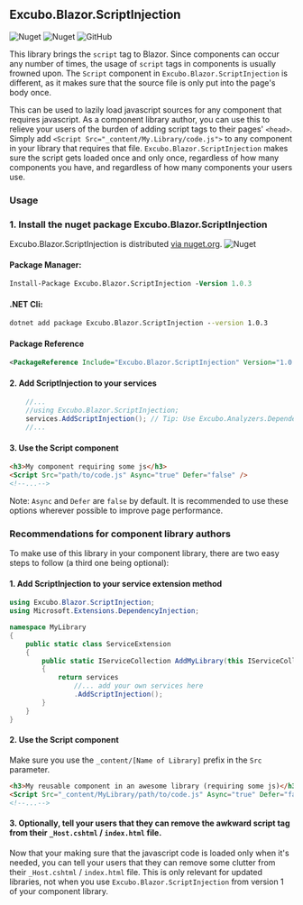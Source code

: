 ## Excubo.Blazor.ScriptInjection

![Nuget](https://img.shields.io/nuget/v/Excubo.Blazor.ScriptInjection)
![Nuget](https://img.shields.io/nuget/dt/Excubo.Blazor.ScriptInjection)
![GitHub](https://img.shields.io/github/license/excubo-ag/Blazor.ScriptInjection)

This library brings the `script` tag to Blazor. Since components can occur any number of times, the usage of `script` tags in components is usually frowned upon. The `Script` component in `Excubo.Blazor.ScriptInjection` is different, as it makes sure that the source file is only put into the page's body once.

This can be used to lazily load javascript sources for any component that requires javascript. As a component library author, you can use this to relieve your users of the burden of adding script tags to their pages' `<head>`. Simply add `<Script Src="_content/My.Library/code.js">` to any component in your library that requires that file. `Excubo.Blazor.ScriptInjection` makes sure the script gets loaded once and only once, regardless of how many components you have, and regardless of how many components your users use.


### Usage

### 1. Install the nuget package Excubo.Blazor.ScriptInjection

Excubo.Blazor.ScriptInjection is distributed [via nuget.org](https://www.nuget.org/packages/Excubo.Blazor.ScriptInjection/).
![Nuget](https://img.shields.io/nuget/v/Excubo.Blazor.ScriptInjection)

#### Package Manager:
```ps
Install-Package Excubo.Blazor.ScriptInjection -Version 1.0.3
```

#### .NET Cli:
```cmd
dotnet add package Excubo.Blazor.ScriptInjection --version 1.0.3
```

#### Package Reference
```xml
<PackageReference Include="Excubo.Blazor.ScriptInjection" Version="1.0.3" />
```

#### 2. Add ScriptInjection to your services

```cs
    //...
    //using Excubo.Blazor.ScriptInjection;
    services.AddScriptInjection(); // Tip: Use Excubo.Analyzers.DependencyInjectionValidation for warnings when you forget such a dependency
    //...
```

#### 3. Use the Script component

```html
<h3>My component requiring some js</h3>
<Script Src="path/to/code.js" Async="true" Defer="false" />
<!--...-->
```

Note: `Async` and `Defer` are `false` by default. It is recommended to use these options wherever possible to improve page performance. 

### Recommendations for component library authors

To make use of this library in your component library, there are two easy steps to follow (a third one being optional):

#### 1. Add ScriptInjection to your service extension method

```cs
using Excubo.Blazor.ScriptInjection;
using Microsoft.Extensions.DependencyInjection;

namespace MyLibrary
{
    public static class ServiceExtension
    {
        public static IServiceCollection AddMyLibrary(this IServiceCollection services)
        {
            return services
                //... add your own services here
                .AddScriptInjection();
        }
    }
}
```

#### 2. Use the Script component

Make sure you use the `_content/[Name of Library]` prefix in the `Src` parameter.

```html
<h3>My reusable component in an awesome library (requiring some js)</h3>
<Script Src="_content/MyLibrary/path/to/code.js" Async="true" Defer="false" />
<!--...-->
```

#### 3. Optionally, tell your users that they can remove the awkward script tag from their `_Host.cshtml` / `index.html` file.

Now that your making sure that the javascript code is loaded only when it's needed, you can tell your users that they can remove some clutter from their `_Host.cshtml` / `index.html` file. This is only relevant for updated libraries, not when you use `Excubo.Blazor.ScriptInjection` from version 1 of your component library.
